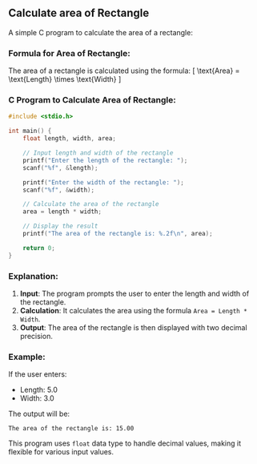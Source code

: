 ## Calculate area of Rectangle

A simple C program to calculate the area of a rectangle:

### Formula for Area of Rectangle:
The area of a rectangle is calculated using the formula:
\[
\text{Area} = \text{Length} \times \text{Width}
\]

### C Program to Calculate Area of Rectangle:

```c
#include <stdio.h>

int main() {
    float length, width, area;

    // Input length and width of the rectangle
    printf("Enter the length of the rectangle: ");
    scanf("%f", &length);

    printf("Enter the width of the rectangle: ");
    scanf("%f", &width);

    // Calculate the area of the rectangle
    area = length * width;

    // Display the result
    printf("The area of the rectangle is: %.2f\n", area);

    return 0;
}
```

### Explanation:
1. **Input**: The program prompts the user to enter the length and width of the rectangle.
2. **Calculation**: It calculates the area using the formula `Area = Length * Width`.
3. **Output**: The area of the rectangle is then displayed with two decimal precision.

### Example:

If the user enters:
- Length: 5.0
- Width: 3.0

The output will be:
```
The area of the rectangle is: 15.00
```

This program uses `float` data type to handle decimal values, making it flexible for various input values.